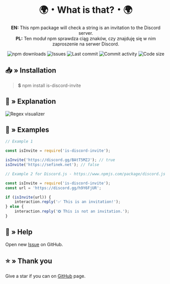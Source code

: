 <div align="center">
    <h1>🌍・What is that?・🌍</h1>
    <p>
        <b>EN:</b> This npm package will check a string is an invitation to the Discord server.<br>
        <b>PL:</b> Ten moduł npm sprawdza ciąg znaków, czy znajduję się w nim zaproszenie na serwer Discord.
    </p>
    <a href="https://www.npmjs.com/package/is-discord-invite" target="_blank" title="is-discord-invite - npm" style="text-decoration:none">
        <img src="https://img.shields.io/npm/dt/is-discord-invite.svg?maxAge=3600" alt="npm downloads">
        <img src="https://img.shields.io/github/issues/sefinek24/is-discord-invite" alt="Issues">
        <img src="https://img.shields.io/github/last-commit/sefinek24/is-discord-invite" alt="Last commit">
        <img src="https://img.shields.io/github/commit-activity/w/sefinek24/is-discord-invite" alt="Commit activity">
        <img src="https://img.shields.io/github/languages/code-size/sefinek24/is-discord-invite" alt="Code size">
    </a>
</div>

## 📥 » Installation
> **$** npm install is-discord-invite

## 🤔 » Explanation
<img src="https://cdn.sefinek.net/images/is-discord-invite.png" alt="Regex visualizer">

## 📄 » Examples
```js
// Example 1

const isInvite = require('is-discord-invite');

isInvite('https://discord.gg/BAtT5MZJ'); // true
isInvite('https://sefinek.net'); // false
```

```js
// Example 2 for Discord.js - https://www.npmjs.com/package/discord.js

const isInvite = require('is-discord-invite');
const url = 'https://discord.gg/h9Y6FjUR';

if (isInvite(url)) {
    interaction.reply('✅ This is an invitation!');
} else {
    interaction.reply('❎ This is not an invitation.');
}
```

## 🤝 » Help
Open new [Issue](https://github.com/sefinek24/is-discord-invite/issues/new) on GitHub.

## ⭐ » Thank you
Give a star if you can on [GitHub](https://github.com/sefinek24/is-discord-invite) page.